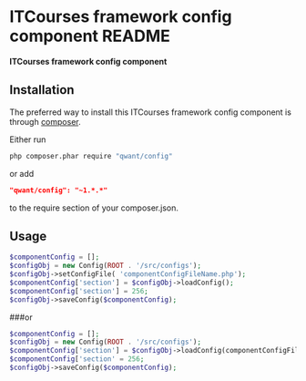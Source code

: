 
ITCourses framework config component README
============

**ITCourses framework config component**



## Installation

The preferred way to install this ITCourses framework config component is through [composer](http://getcomposer.org/download/).

Either run

```sh
php composer.phar require "qwant/config"
```

or add

```json
"qwant/config": "~1.*.*"
```

to the require section of your composer.json.


## Usage

```php
$componentConfig = [];
$configObj = new Config(ROOT . '/src/configs');
$configObj->setConfigFile( 'componentConfigFileName.php');
$componentConfig['section'] = $configObj->loadConfig();
$componentConfig['section'] = 256;
$configObj->saveConfig($componentConfig);
```

###or

```php
$componentConfig = [];
$configObj = new Config(ROOT . '/src/configs');
$componentConfig['section'] = $configObj->loadConfig(componentConfigFileName.php);
$componentConfig['section' = 256;
$configObj->saveConfig($componentConfig);
```
